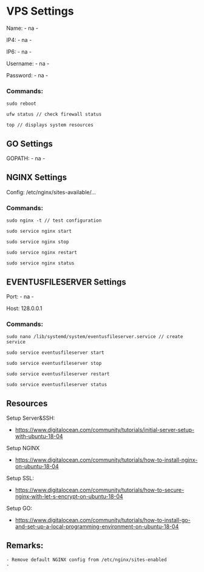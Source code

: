 # VPS Settings
	
Name:           - na -

IP4:            - na -

IP6:            - na -
    
Username:       - na -

Password:       - na -

### Commands:    
    
    sudo reboot
    
    ufw status // check firewall status
    
    top // displays system resources


## GO Settings

GOPATH:     - na -


## NGINX Settings
	
Config:     /etc/nginx/sites-available/...

### Commands:	

    sudo nginx -t // test configuration

    sudo service nginx start

    sudo service nginx stop

    sudo service nginx restart

    sudo service nginx status


## EVENTUSFILESERVER Settings

Port:       - na -

Host:		128.0.0.1

### Commands:    
    
    sudo nano /lib/systemd/system/eventusfileserver.service // create service
    
    sudo service eventusfileserver start
    
    sudo service eventusfileserver stop
    
    sudo service eventusfileserver restart
    
    sudo service eventusfileserver status


## Resources

Setup Server&SSH:
- https://www.digitalocean.com/community/tutorials/initial-server-setup-with-ubuntu-18-04

Setup NGINX
- https://www.digitalocean.com/community/tutorials/how-to-install-nginx-on-ubuntu-18-04

Setup SSL:
- https://www.digitalocean.com/community/tutorials/how-to-secure-nginx-with-let-s-encrypt-on-ubuntu-18-04

Setup GO:
- https://www.digitalocean.com/community/tutorials/how-to-install-go-and-set-up-a-local-programming-environment-on-ubuntu-18-04


## Remarks:

	- Remove default NGINX config from /etc/nginx/sites-enabled
	- 
